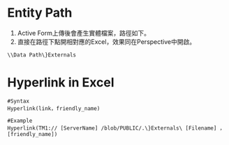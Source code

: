# Entity Path

 1. Active Form上傳後會產生實體檔案，路徑如下。
 2. 直接在路徑下點開相對應的Excel，效果同在Perspective中開啟。
 
  ```
  \\Data Path\}Externals
  ```

# Hyperlink in Excel


  ```
  #Syntax
  Hyperlink(link，friendly_name)
  
  #Example
  Hyperlink(TM1:// [ServerName] /blob/PUBLIC/.\}Externals\ [Filename] ，[friendly_name])
  ```
  
  
  
  
